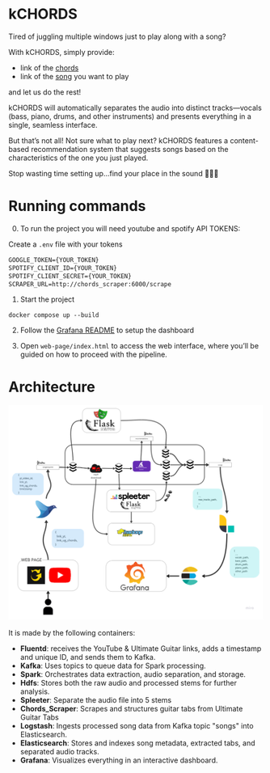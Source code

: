 # kCHORDS
Tired of juggling multiple windows just to play along with a song?

With kCHORDS, simply provide:
- link of the [chords](https://www.ultimate-guitar.com/)
- link of the [song](https://www.youtube.com/) you want to play

and let us do the rest!

kCHORDS will automatically separates the audio into distinct tracks—vocals (bass, piano, drums, and other instruments) and presents everything in a single, seamless interface.

But that’s not all! Not sure what to play next? kCHORDS features a content-based recommendation system that suggests songs based on the characteristics of the one you just played.

Stop wasting time setting up...find your place in the
sound 🎸🥁🎹

# Running commands
0. To run the project you will need youtube and spotify API TOKENS:

Create a `.env` file with your tokens
```
GOOGLE_TOKEN={YOUR_TOKEN}
SPOTIFY_CLIENT_ID={YOUR_TOKEN}
SPOTIFY_CLIENT_SECRET={YOUR_TOKEN}
SCRAPER_URL=http://chords_scraper:6000/scrape
```


1. Start the project
```
docker compose up --build
```
2. Follow the [Grafana README](./grafana/README.md) to setup the dashboard

3. Open `web-page/index.html` to access the web interface, where you’ll be guided on how to proceed with the pipeline.

# Architecture
![alt text](pipeline.jpg)

It is made by the following containers:
- **Fluentd**: receives the YouTube & Ultimate Guitar links, adds a timestamp and unique ID, and sends them to Kafka.
- **Kafka**: Uses topics to queue data for Spark processing.
- **Spark**: Orchestrates data extraction, audio separation, and storage.
- **Hdfs**: Stores both the raw audio and processed stems for further analysis.
- **Spleeter**: Separate the audio file into 5 stems
- **Chords_Scraper**: Scrapes and structures guitar tabs from Ultimate Guitar Tabs
- **Logstash**: Ingests processed song data from Kafka topic "songs" into Elasticsearch.
- **Elasticsearch**: Stores and indexes song metadata, extracted tabs, and separated audio tracks.
- **Grafana**: Visualizes everything in an interactive dashboard.
